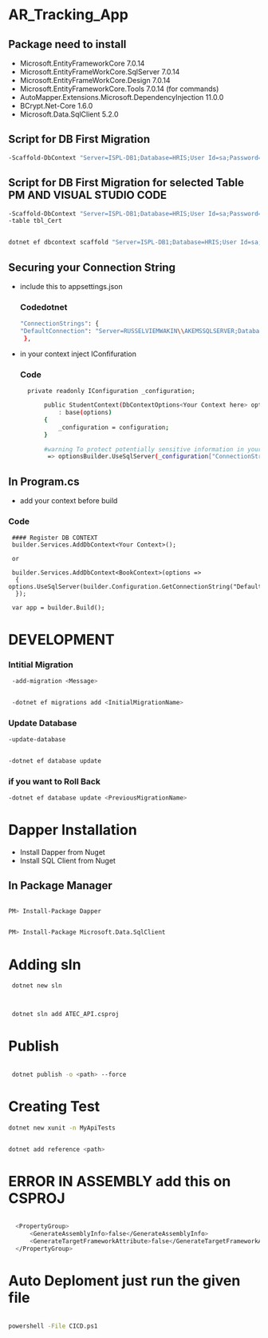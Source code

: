 # AR_Tracking_App

 <!-- @format -->

## Package need to install

- Microsoft.EntityFrameworkCore 7.0.14
- Microsoft.EntityFrameWorkCore.SqlServer 7.0.14
- Microsoft.EntityFrameWorkCore.Design 7.0.14
- Microsoft.EntityFrameworkCore.Tools 7.0.14 (for commands)
- AutoMapper.Extensions.Microsoft.DependencyInjection 11.0.0
- BCrypt.Net-Core 1.6.0
- Microsoft.Data.SqlClient 5.2.0

## Script for DB First Migration

```bash
-Scaffold-DbContext "Server=ISPL-DB1;Database=HRIS;User Id=sa;Password=enola845&*;TrustServerCertificate=True;"Microsoft.EntityFrameworkCore.SqlServer -OutputDir ScaffoldContextModel -f
```

## Script for DB First Migration for selected Table PM AND VISUAL STUDIO CODE

```bash
-Scaffold-DbContext "Server=ISPL-DB1;Database=HRIS;User Id=sa;Password=enola845&*;TrustServerCertificate=True;"Microsoft.EntityFrameworkCore.SqlServer -OutputDir ScaffoldContextModel -f
-table tbl_Cert


dotnet ef dbcontext scaffold "Server=ISPL-DB1;Database=HRIS;User Id=sa;Password=enola845&*;TrustServerCertificate=True;"Microsoft.EntityFrameworkCore.SqlServer -t tbl_Cert -o ScaffoldContextModel -f
```

## Securing your Connection String

- include this to appsettings.json

  ### Codedotnet

  ```bash
  "ConnectionStrings": {
  "DefaultConnection": "Server=RUSSELVIEMWAKIN\\AKEMSSQLSERVER;Database=Student;User Id=sa;Password=p@ssw0rd;TrustServerCertificate=True;"
   },
  ```

- in your context inject IConfifuration
  ### Code
        private readonly IConfiguration _configuration;

```bash
          public StudentContext(DbContextOptions<Your Context here> options, IConfiguration configuration)
              : base(options)
          {
              _configuration = configuration;
          }

          #warning To protect potentially sensitive information in your connection string, you should move it out of source code. You can avoid scaffolding the connection string by using the Name= syntax to read it from configuration - see https://go.microsoft.com/fwlink/?linkid=2131148. For more guidance on storing connection strings, see http://go.microsoft.com/fwlink/?LinkId=723263.
           => optionsBuilder.UseSqlServer(_configuration["ConnectionStrings:DefaultConnection"]);
```

## In Program.cs

- add your context before build

### Code

     #### Register DB CONTEXT
     builder.Services.AddDbContext<Your Context>();

     or

     builder.Services.AddDbContext<BookContext>(options =>
      {
    options.UseSqlServer(builder.Configuration.GetConnectionString("DefaultConnection"));
      });

     var app = builder.Build();

# DEVELOPMENT

### Intitial Migration

```bash
 -add-migration <Message>


 -dotnet ef migrations add <InitialMigrationName>
```

### Update Database

```bash
-update-database


-dotnet ef database update
```

### if you want to Roll Back

```bash
-dotnet ef database update <PreviousMigrationName>
```

# Dapper Installation

- Install Dapper from Nuget
- Install SQL Client from Nuget

## In Package Manager

```bash

PM> Install-Package Dapper

```

```bash

PM> Install-Package Microsoft.Data.SqlClient

```

# Adding sln

```bash
 dotnet new sln



 dotnet sln add ATEC_API.csproj
```

# Publish

```bash

 dotnet publish -o <path> --force


```

# Creating Test

```bash
dotnet new xunit -n MyApiTests


dotnet add reference <path>
```

# ERROR IN ASSEMBLY add this on CSPROJ

```bash

  <PropertyGroup>
      <GenerateAssemblyInfo>false</GenerateAssemblyInfo>
      <GenerateTargetFrameworkAttribute>false</GenerateTargetFrameworkAttribute>
  </PropertyGroup>

```

# Auto Deploment just run the given file

```bash

powershell -File CICD.ps1

```
